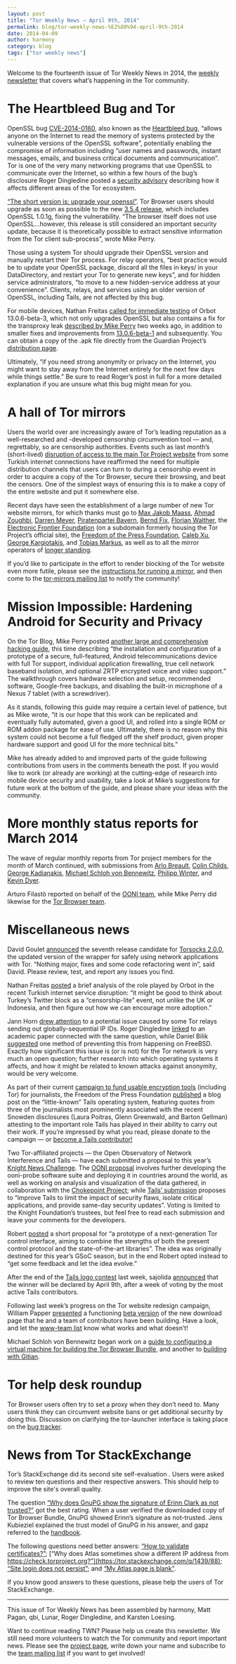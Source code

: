 ```yaml
---
layout: post
title: "Tor Weekly News — April 9th, 2014"
permalink: blog/tor-weekly-news-%E2%80%94-april-9th-2014
date: 2014-04-09
author: harmony
category: blog
tags: ["tor weekly news"]
---
```


Welcome to the fourteenth issue of Tor Weekly News in 2014, the [weekly newsletter](https://lists.torproject.org/cgi-bin/mailman/listinfo/tor-news) that covers what’s happening in the Tor community.

# The Heartbleed Bug and Tor

OpenSSL bug [CVE-2014-0160](https://www.openssl.org/news/vulnerabilities.html#2014-0160), also known as the [Heartbleed bug](http://heartbleed.com/), “allows anyone on the Internet to read the memory of systems protected by the vulnerable versions of the OpenSSL software”, potentially enabling the compromise of information including “user names and passwords, instant messages, emails, and business critical documents and communication”. Tor is one of the very many networking programs that use OpenSSL to communicate over the Internet, so within a few hours of the bug’s disclosure Roger Dingledine posted a [security advisory](https://blog.torproject.org/blog/openssl-bug-cve-2014-0160) describing how it affects different areas of the Tor ecosystem.

[“The short version is: upgrade your openssl”](https://lists.torproject.org/pipermail/tor-talk/2014-April/032602.html). Tor Browser users should upgrade as soon as possible to the new [3.5.4 release](https://blog.torproject.org/blog/tor-browser-354-released), which includes OpenSSL 1.0.1g, fixing the vulnerability. “The browser itself does not use OpenSSL…however, this release is still considered an important security update, because it is theoretically possible to extract sensitive information from the Tor client sub-process”, wrote Mike Perry.

Those using a system Tor should upgrade their OpenSSL version and manually restart their Tor process. For relay operators, “best practice would be to update your OpenSSL package, discard all the files in keys/ in your DataDirectory, and restart your Tor to generate new keys”, and for hidden service administrators, “to move to a new hidden-service address at your convenience”. Clients, relays, and services using an older version of OpenSSL, including Tails, are not affected by this bug.

For mobile devices, Nathan Freitas [called for immediate testing](https://lists.mayfirst.org/pipermail/guardian-dev/2014-April/003383.html) of Orbot 13.0.6-beta-3, which not only upgrades OpenSSL but also contains a fix for the transproxy leak [described by Mike Perry](https://lists.torproject.org/pipermail/tor-talk/2014-March/032503.html) two weeks ago, in addition to smaller fixes and improvements from [13.0.6-beta-1](https://lists.mayfirst.org/pipermail/guardian-dev/2014-April/003375.html) and subsequently. You can obtain a copy of the .apk file directly from the Guardian Project’s [distribution page](https://guardianproject.info/releases/).

Ultimately, “if you need strong anonymity or privacy on the Internet, you might want to stay away from the Internet entirely for the next few days while things settle.” Be sure to read Roger’s post in full for a more detailed explanation if you are unsure what this bug might mean for you.

# A hall of Tor mirrors

Users the world over are increasingly aware of Tor’s leading reputation as a well-researched and -developed censorship circumvention tool — and, regrettably, so are censorship authorities. Events such as last month’s (short-lived) [disruption of access to the main Tor Project website](https://www.eff.org/deeplinks/2014/03/when-tor-block-not-tor-block) from some Turkish internet connections have reaffirmed the need for multiple distribution channels that users can turn to during a censorship event in order to acquire a copy of the Tor Browser, secure their browsing, and beat the censors. One of the simplest ways of ensuring this is to make a copy of the entire website and put it somewhere else.

Recent days have seen the establishment of a large number of new Tor website mirrors, for which thanks must go to [Max Jakob Maass](https://lists.torproject.org/pipermail/tor-mirrors/2014-March/000497.html), [Ahmad Zoughbi](https://lists.torproject.org/pipermail/tor-mirrors/2014-March/000499.html), [Darren Meyer](https://lists.torproject.org/pipermail/tor-mirrors/2014-March/000500.html), [Piratenpartei Bayern](https://lists.torproject.org/pipermail/tor-mirrors/2014-March/000501.html), [Bernd Fix](https://lists.torproject.org/pipermail/tor-mirrors/2014-March/000505.html), [Florian Walther](https://lists.torproject.org/pipermail/tor-mirrors/2014-March/000506.html), the [Electronic Frontier Foundation](https://lists.torproject.org/pipermail/tor-mirrors/2014-March/000507.html) (on a subdomain formerly housing the Tor Project’s official site), the [Freedom of the Press Foundation](https://lists.torproject.org/pipermail/tor-mirrors/2014-March/000508.html), [Caleb Xu](https://lists.torproject.org/pipermail/tor-mirrors/2014-March/000509.html), [George Kargiotakis](https://lists.torproject.org/pipermail/tor-mirrors/2014-March/000510.html), and [Tobias Markus](https://lists.torproject.org/pipermail/tor-mirrors/2014-April/000512.html), as well as to all the mirror operators of [longer standing](https://www.torproject.org/getinvolved/mirrors).

If you’d like to participate in the effort to render blocking of the Tor website even more futile, please see the [instructions for running a mirror](https://www.torproject.org/docs/running-a-mirror), and then come to the [tor-mirrors mailing list](https://lists.torproject.org/cgi-bin/mailman/listinfo/tor-mirrors) to notify the community!

# Mission Impossible: Hardening Android for Security and Privacy

On the Tor Blog, Mike Perry posted [another large and comprehensive hacking guide](https://blog.torproject.org/blog/mission-impossible-hardening-android-security-and-privacy), this time describing “the installation and configuration of a prototype of a secure, full-featured, Android telecommunications device with full Tor support, individual application firewalling, true cell network baseband isolation, and optional ZRTP encrypted voice and video support.” The walkthrough covers hardware selection and setup, recommended software, Google-free backups, and disabling the built-in microphone of a Nexus 7 tablet (with a screwdriver).

As it stands, following this guide may require a certain level of patience, but as Mike wrote, “it is our hope that this work can be replicated and eventually fully automated, given a good UI, and rolled into a single ROM or ROM addon package for ease of use. Ultimately, there is no reason why this system could not become a full fledged off the shelf product, given proper hardware support and good UI for the more technical bits.”

Mike has already added to and improved parts of the guide following contributions from users in the comments beneath the post. If you would like to work (or already are working) at the cutting-edge of research into mobile device security and usability, take a look at Mike’s suggestions for future work at the bottom of the guide, and please share your ideas with the community.

# More monthly status reports for March 2014

The wave of regular monthly reports from Tor project members for the month of March continued, with submissions from [Arlo Breault](https://lists.torproject.org/pipermail/tor-reports/2014-April/000497.html), [Colin Childs](https://lists.torproject.org/pipermail/tor-reports/2014-April/000499.html), [George Kadianakis](https://lists.torproject.org/pipermail/tor-reports/2014-April/000500.html), [Michael Schloh von Bennewitz](https://lists.torproject.org/pipermail/tor-reports/2014-April/000501.html), [Philipp Winter](https://lists.torproject.org/pipermail/tor-reports/2014-April/000502.html), and [Kevin Dyer](https://lists.torproject.org/pipermail/tor-reports/2014-April/000503.html).

Arturo Filastò reported on behalf of the [OONI team](https://lists.torproject.org/pipermail/tor-reports/2014-April/000496.html), while Mike Perry did likewise for the [Tor Browser team](https://lists.torproject.org/pipermail/tor-reports/2014-April/000498.html).

# Miscellaneous news

David Goulet [announced](https://lists.torproject.org/pipermail/tor-dev/2014-April/006649.html) the seventh release candidate for [Torsocks 2.0.0](https://gitweb.torproject.org/torsocks.git), the updated version of the wrapper for safely using network applications with Tor. “Nothing major, fixes and some code refactoring went in”, said David. Please review, test, and report any issues you find.

Nathan Freitas [posted](https://lists.torproject.org/pipermail/tor-talk/2014-April/032574.html) a brief analysis of the role played by Orbot in the recent Turkish internet service disruption: “it might be good to think about Turkey’s Twitter block as a “censorship-lite” event, not unlike the UK or Indonesia, and then figure out how we can encourage more adoption.”

Jann Horn [drew attention](https://lists.torproject.org/pipermail/tor-relays/2014-March/004199.html) to a potential issue caused by some Tor relays sending out globally-sequential IP IDs. Roger Dingledine [linked](https://lists.torproject.org/pipermail/tor-relays/2014-April/004206.html) to an academic paper connected with the same question, while Daniel Bilik [suggested](https://lists.torproject.org/pipermail/tor-relays/2014-April/004207.html) one method of preventing this from happening on FreeBSD. Exactly how significant this issue is (or is not) for the Tor network is very much an open question; further research into which operating systems it affects, and how it might be related to known attacks against anonymity, would be very welcome.

As part of their current [campaign to fund usable encryption tools](https://pressfreedomfoundation.org/bundle/encryption-tools-journalists#donate) (including Tor) for journalists, the Freedom of the Press Foundation [published](https://pressfreedomfoundation.org/blog/2014/04/help-support-little-known-privacy-tool-has-been-critical-journalists-reporting-nsa) a blog post on the “little-known” Tails operating system, featuring quotes from three of the journalists most prominently associated with the recent Snowden disclosures (Laura Poitras, Glenn Greenwald, and Barton Gellman) attesting to the important role Tails has played in their ability to carry out their work. If you’re impressed by what you read, please donate to the campaign — or [become a Tails contributor!](https://tails.boum.org/contribute/index)

Two Tor-affiliated projects — the Open Observatory of Network Interference and Tails — have each submitted a proposal to this year’s [Knight News Challenge](https://www.newschallenge.org). The [OONI proposal](https://www.newschallenge.org/challenge/2014/submissions/global-internet-monitoring-project) involves further developing the ooni-probe software suite and deploying it in countries around the world, as well as working on analysis and visualization of the data gathered, in collaboration with the [Chokepoint Project](https://chokepointproject.net/); while [Tails’ submission](https://www.newschallenge.org/challenge/2014/submissions/improve-tails-to-limit-the-impact-of-security-flaws-isolate-critical-applications-and-provide-same-day-security-updates) proposes to “improve Tails to limit the impact of security flaws, isolate critical applications, and provide same-day security updates”. Voting is limited to the Knight Foundation’s trustees, but feel free to read each submission and leave your comments for the developers.

Robert [posted](https://lists.torproject.org/pipermail/tor-dev/2014-April/006627.html) a short proposal for “a prototype of a next-generation Tor control interface, aiming to combine the strengths of both the present control protocol and the state-of-the-art libraries”. The idea was originally destined for this year’s GSoC season, but in the end Robert opted instead to “get some feedback and let the idea evolve.”

After the end of the [Tails logo contest](https://tails.boum.org/blueprint/logo/) last week, sajolida [announced](https://mailman.boum.org/pipermail/tails-dev/2014-April/005390.html) that the winner will be declared by April 9th, after a week of voting by the most active Tails contributors.

Following last week’s progress on the Tor website redesign campaign, William Papper [presented](https://lists.torproject.org/pipermail/www-team/2014-April/000301.html) a functioning [beta version](http://wpapper.github.io/tor-download-web/) of the new download page that he and a team of contributors have been building. Have a look, and let the [www-team list](https://lists.torproject.org/cgi-bin/mailman/listinfo/www-team) know what works and what doesn’t!

Michael Schloh von Bennewitz began work on a [guide to configuring a virtual machine for building the Tor Browser Bundle](https://trac.torproject.org/projects/tor/wiki/doc/TorBrowser/VMSetup), and another to [building with Gitian](https://trac.torproject.org/projects/tor/wiki/doc/TorBrowser/BuildingWithGitian).

# Tor help desk roundup

Tor Browser users often try to set a proxy when they don’t need to. Many users think they can circumvent website bans or get additional security by doing this. Discussion on clarifying the tor-launcher interface is taking place on the [bug tracker](https://bugs.torproject.org/11405).

# News from Tor StackExchange

Tor’s StackExchange did its second site self-evaluation . Users were asked to review ten questions and their respective answers. This should help to improve the site's overall quality.

The question [“Why does GnuPG show the signature of Erinn Clark as not trusted?”](https://tor.stackexchange.com/q/1573/88) got the best rating. When a user verified the downloaded copy of Tor Browser Bundle, GnuPG showed Erinn’s signature as not-trusted. Jens Kubieziel explained the trust model of GnuPG in his answer, and gapz referred to the [handbook](http://gnupg.org/gph/en/manual/x334.html).

The following questions need better answers: [“How to validate certificates?”](https://tor.stackexchange.com/q/1584/88); [“Why does Atlas sometimes show a different IP address from https://check.torproject.org?”](https://tor.stackexchange.com/q/1439/88); [“Site login does not persist”](https://tor.stackexchange.com/q/1536/88); and [“My Atlas page is blank”](https://tor.stackexchange.com/q/1587/88).

If you know good answers to these questions, please help the users of Tor StackExchange.

* * *
This issue of Tor Weekly News has been assembled by harmony, Matt Pagan, qbi, Lunar, Roger Dingledine, and Karsten Loesing.

Want to continue reading TWN? Please help us create this newsletter. We still need more volunteers to watch the Tor community and report important news. Please see the [project page](https://trac.torproject.org/projects/tor/wiki/TorWeeklyNews), write down your name and subscribe to the [team mailing list](https://lists.torproject.org/cgi-bin/mailman/listinfo/news-team) if you want to get involved!

